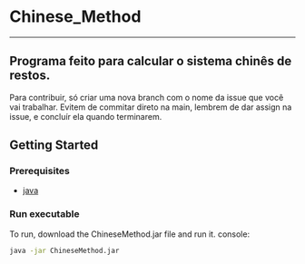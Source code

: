# Chinese_Method
-------------------------
Programa feito para calcular o sistema chinês de restos.
---------------------
Para contribuir, só criar uma nova branch com o nome da issue que você vai trabalhar. Evitem de commitar direto na main, lembrem de dar assign na issue, e concluír ela quando terminarem.
## Getting Started
### Prerequisites
- [java](https://www.java.com/pt-BR)
### Run executable
To run, download the ChineseMethod.jar file and run it.
console:
```bash
java -jar ChineseMethod.jar
```
